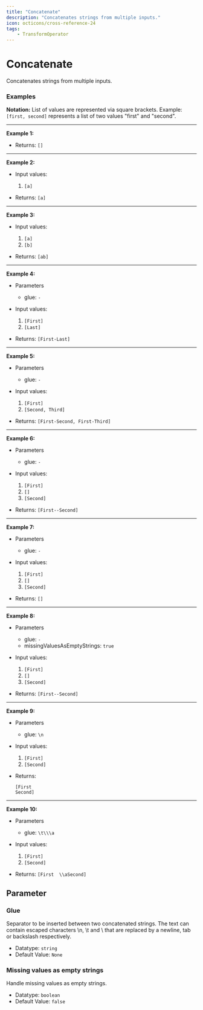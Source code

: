 ```yaml
---
title: "Concatenate"
description: "Concatenates strings from multiple inputs."
icon: octicons/cross-reference-24
tags: 
    - TransformOperator
---
```

# Concatenate
<!-- This file was generated - DO NOT CHANGE IT MANUALLY -->



Concatenates strings from multiple inputs.

### Examples

**Notation:** List of values are represented via square brackets. Example: `[first, second]` represents a list of two values "first" and "second".

---
**Example 1:**

* Returns: `[]`


---
**Example 2:**

* Input values:
    1. `[a]`

* Returns: `[a]`


---
**Example 3:**

* Input values:
    1. `[a]`
    2. `[b]`

* Returns: `[ab]`


---
**Example 4:**

* Parameters
    * glue: `-`

* Input values:
    1. `[First]`
    2. `[Last]`

* Returns: `[First-Last]`


---
**Example 5:**

* Parameters
    * glue: `-`

* Input values:
    1. `[First]`
    2. `[Second, Third]`

* Returns: `[First-Second, First-Third]`


---
**Example 6:**

* Parameters
    * glue: `-`

* Input values:
    1. `[First]`
    2. `[]`
    3. `[Second]`

* Returns: `[First--Second]`


---
**Example 7:**

* Parameters
    * glue: `-`

* Input values:
    1. `[First]`
    2. `[]`
    3. `[Second]`

* Returns: `[]`


---
**Example 8:**

* Parameters
    * glue: `-`
    * missingValuesAsEmptyStrings: `true`

* Input values:
    1. `[First]`
    2. `[]`
    3. `[Second]`

* Returns: `[First--Second]`


---
**Example 9:**

* Parameters
    * glue: `\n`

* Input values:
    1. `[First]`
    2. `[Second]`

* Returns: 
    ```
    [First
    Second]
    ```


---
**Example 10:**

* Parameters
    * glue: `\t\\\a`

* Input values:
    1. `[First]`
    2. `[Second]`

* Returns: `[First	\\aSecond]`




## Parameter

### Glue

Separator to be inserted between two concatenated strings. The text can contain escaped characters \n, \t and \\ that are replaced by a newline, tab or backslash respectively.

- Datatype: `string`
- Default Value: `None`



### Missing values as empty strings

Handle missing values as empty strings.

- Datatype: `boolean`
- Default Value: `false`



